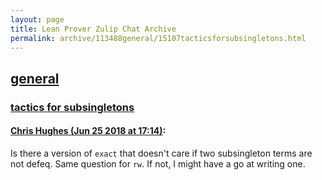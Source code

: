 ```yaml
---
layout: page
title: Lean Prover Zulip Chat Archive 
permalink: archive/113488general/15107tacticsforsubsingletons.html
---
```


## [general](index.html)
### [tactics for subsingletons](15107tacticsforsubsingletons.html)

#### [Chris Hughes (Jun 25 2018 at 17:14)](https://leanprover.zulipchat.com/#narrow/stream/113488-general/topic/tactics%20for%20subsingletons/near/128604841):
Is there a version of `exact` that doesn't care if two subsingleton terms are not defeq. Same question for `rw`. If not, I might have a go at writing one.

